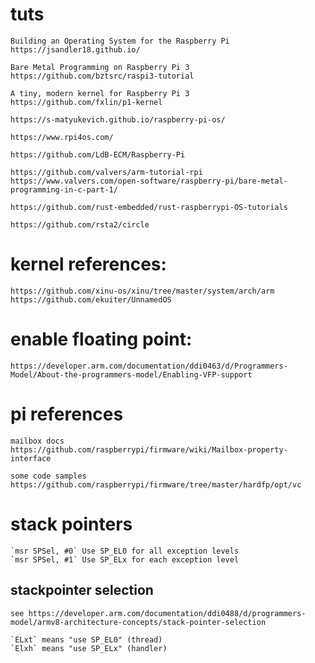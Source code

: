 # tuts
	Building an Operating System for the Raspberry Pi
	https://jsandler18.github.io/

	Bare Metal Programming on Raspberry Pi 3
	https://github.com/bztsrc/raspi3-tutorial

	A tiny, modern kernel for Raspberry Pi 3
	https://github.com/fxlin/p1-kernel

	https://s-matyukevich.github.io/raspberry-pi-os/

	https://www.rpi4os.com/

	https://github.com/LdB-ECM/Raspberry-Pi

	https://github.com/valvers/arm-tutorial-rpi
	https://www.valvers.com/open-software/raspberry-pi/bare-metal-programming-in-c-part-1/

	https://github.com/rust-embedded/rust-raspberrypi-OS-tutorials

	https://github.com/rsta2/circle

# kernel references:
	https://github.com/xinu-os/xinu/tree/master/system/arch/arm
	https://github.com/ekuiter/UnnamedOS

# enable floating point:
	https://developer.arm.com/documentation/ddi0463/d/Programmers-Model/About-the-programmers-model/Enabling-VFP-support

# pi references
	mailbox docs
	https://github.com/raspberrypi/firmware/wiki/Mailbox-property-interface

	some code samples
	https://github.com/raspberrypi/firmware/tree/master/hardfp/opt/vc
	

# stack pointers

	`msr SPSel, #0` Use SP_EL0 for all exception levels
	`msr SPSel, #1` Use SP_ELx for each exception level

## stackpointer selection
	see https://developer.arm.com/documentation/ddi0488/d/programmers-model/armv8-architecture-concepts/stack-pointer-selection

	`ELxt` means "use SP_EL0" (thread)
	`Elxh` means "use SP_ELx" (handler)